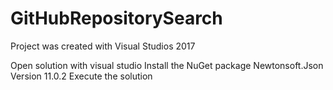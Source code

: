 # GitHubRepositorySearch

Project was created with Visual Studios 2017

Open solution with visual studio
Install the NuGet package	Newtonsoft.Json Version 11.0.2
Execute the solution
